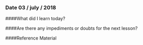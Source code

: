 ### Date 03 / july / 2018

####What did I learn today?




####Are there any impediments or doubts for the next lesson?




####Reference Material
